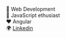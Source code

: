 <!-- ### Hi there 👋 -->

🌱 Web Development\
🔭 JavaScript ethusiast\
:heart: Angular\
:earth_africa: [Linkedin](https://www.linkedin.com/in/adityaadhikari15/)

<!--
**adityaadhikari15/adityaadhikari15** is a ✨ _special_ ✨ repository because its `README.md` (this file) appears on your GitHub profile.

Here are some ideas to get you started:
- 🔭 I’m currently working on .
- 🌱 I’m currently learning ...
- 👯 I’m looking to collaborate on ...
- 🤔 I’m looking for help with ...
- 💬 Ask me about ...
- 📫 How to reach me: ...
- 😄 Pronouns: ...
- ⚡ Fun fact: ...
